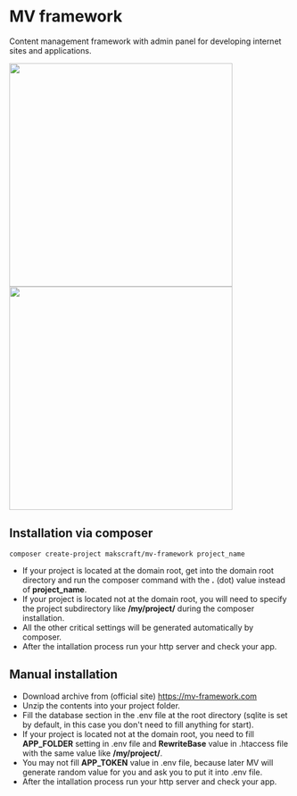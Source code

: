 # MV framework
Content management framework with admin panel for developing internet sites and applications.

<img src="https://github.com/user-attachments/assets/85543c74-5fae-49e3-bb74-2e4ba160a457" width="400">
<img src="https://github.com/user-attachments/assets/1ee419b3-9ac6-4573-90d7-61a6a5529987" width="400">

Installation via composer
---
```
composer create-project makscraft/mv-framework project_name
```

- If your project is located at the domain root, get into the domain root directory and run the composer command with the **.** (dot) value instead of **project_name**.
- If your project is located not at the domain root, you will need to specify the project subdirectory like **/my/project/** during the composer installation.
- All the other critical settings will be generated automatically by composer.
- After the intallation process run your http server and check your app.

Manual installation
---
- Download archive from (official site) https://mv-framework.com
- Unzip the contents into your project folder.
- Fill the database section in the .env file at the root directory (sqlite is set by default, in this case you don't need to fill anything for start).
- If your project is located not at the domain root, you need to fill **APP_FOLDER** setting in .env file and **RewriteBase** value in .htaccess file with the same value like **/my/project/**.
- You may not fill **APP_TOKEN** value in .env file, because later MV will generate random value for you and ask you to put it into .env file.
- After the intallation process run your http server and check your app.
